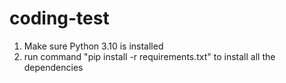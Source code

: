# coding-test
1. Make sure Python 3.10 is installed
2. run command "pip install -r requirements.txt" to install all the dependencies